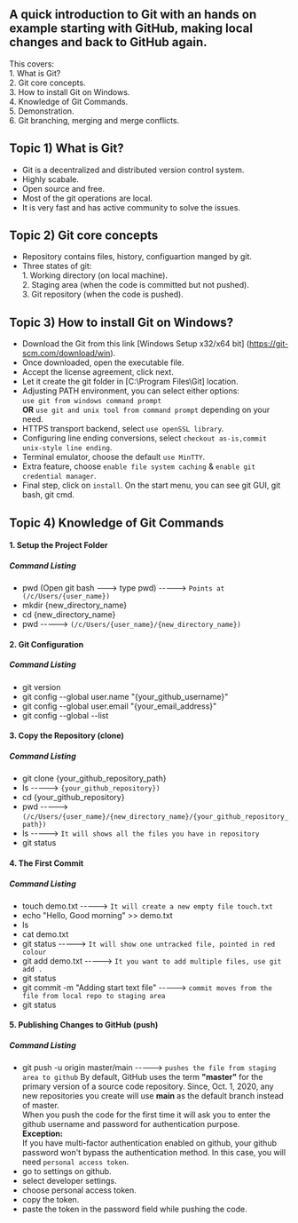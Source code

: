 ## A quick introduction to Git with an hands on example starting with GitHub, making local changes and back to GitHub again.<br /> ##
This covers:<br /> 
         1. What is Git?<br />
         2. Git core concepts.<br />
         3. How to install Git on Windows.<br /> 
         4. Knowledge of Git Commands.<br />
         5. Demonstration.<br />
         6. Git branching, merging and merge conflicts.
## Topic 1) What is Git?<br /> ##
- Git is a decentralized and distributed version control system.
- Highly scabale.
- Open source and free.
- Most of the git operations are local.
- It is very fast and has active community to solve the issues.
## Topic 2) Git core concepts<br /> ##
- Repository contains files, history, configuartion manged by git.
- Three states of git:<br />
         1. Working directory (on local machine).<br />
         2. Staging area (when the code is committed but not pushed).<br />
         3. Git repository (when the code is pushed).<br />
## Topic 3) How to install Git on Windows?<br /> ##
- Download the Git from this link [Windows Setup x32/x64 bit] (https://git-scm.com/download/win).
- Once downloaded, open the executable file.
- Accept the license agreement, click next.
- Let it create the git folder in [C:\Program Files\Git] location.
- Adjusting PATH environment, you can select either options: <br />
               `use git from windows command prompt` <br />
            **OR** `use git and unix tool from command prompt` depending on your need.
- HTTPS transport backend, select `use openSSL library`.
- Configuring line ending conversions, select `checkout as-is,commit unix-style line ending`.
- Terminal emulator, choose the default `use MinTTY`.
- Extra feature, choose `enable file system caching` & `enable git credential manager`.
- Final step, click on `install`. On the start menu, you can see git GUI, git bash, git cmd.
## Topic 4) Knowledge of Git Commands <br /> ##
#### 1. Setup the Project Folder ####
#####   Command Listing ######
 - pwd (Open git bash ---> type pwd) -----> `Points at (/c/Users/{user_name})`
 - mkdir {new_directory_name}
 - cd {new_directory_name}
 - pwd ----->  `(/c/Users/{user_name}/{new_directory_name})`
#### 2. Git Configuration ####
##### Command Listing #####
- git version
- git config --global user.name "{your_github_username}"
- git config --global user.email "{your_email_address}"
- git config --global --list
#### 3. Copy the Repository (clone) ####
##### Command Listing #####
- git clone {your_github_repository_path}
- ls -----> `{your_github_repository})`
- cd {your_github_repository}
- pwd -----> `(/c/Users/{user_name}/{new_directory_name}/{your_github_repository_path})`
- ls -----> `It will shows all the files you have in repository`
- git status
#### 4. The First Commit ####
##### Command Listing #####
- touch demo.txt -----> `It will create a new empty file touch.txt`
- echo "Hello, Good morning" >> demo.txt
- ls
- cat demo.txt
- git status -----> `It will show one untracked file, pointed in red colour`
- git add demo.txt -----> `It you want to add multiple files, use git add .`
- git status
- git commit -m "Adding start text file" -----> `commit moves from the file from local repo to staging area`
- git status
#### 5. Publishing Changes to GitHub (push) ####
##### Command Listing #####
- git push -u origin master/main -----> `pushes the file from staging area to github`
By default, GitHub uses the term **"master"** for the primary version of a source code repository. Since, Oct. 1, 2020, any new repositories you create will use **main** as the default branch instead of master.<br />
When you push the code for the first time it will ask you to enter the github username and password for authentication purpose.<br />
**Exception:**<br />
If you have multi-factor authentication enabled on github, your github password won't bypass the authentication method. In this case, you will need `personal access token`.
- go to settings on github.
- select developer settings.
- choose personal access token.
- copy the token.
- paste the token in the password field while pushing the code.

